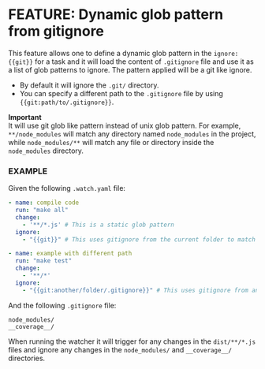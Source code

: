 # FEATURE: Dynamic glob pattern from gitignore

This feature allows one to define a dynamic glob pattern in the `ignore: {{git}}` for a task and it will load the content of `.gitignore` file and use it as a list of glob patterns to ignore. The pattern applied will be a git like ignore.

 - By default it will ignore the `.git/` directory.
 - You can specify a different path to the `.gitignore` file by using `{{git:path/to/.gitignore}}`.

**Important**  
It will use git glob like pattern instead of unix glob pattern. 
For example, `**/node_modules` will match any directory named `node_modules` in the project, while `node_modules/**` will match any file or directory inside the `node_modules` directory.

### EXAMPLE

Given the following `.watch.yaml` file:

```yaml
- name: compile code
  run: "make all"
  change: 
    - '**/*.js' # This is a static glob pattern
  ignore:
    - "{{git}}" # This uses gitignore from the current folder to match ignore files

- name: example with different path
  run: "make test"
  change: 
    - '**/*'
  ignore:
    - "{{git:another/folder/.gitignore}}" # This uses gitignore from another folder to match ignore files
```

And the following `.gitignore` file:

```text
node_modules/
__coverage__/
```

When running the watcher it will trigger for any changes in the `dist/**/*.js` files and ignore any changes in the `node_modules/` and `__coverage__/` directories.
